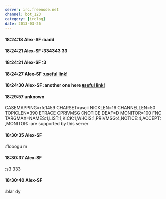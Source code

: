 ```yaml
---
server: irc.freenode.net
channel: bot_123
category: [irclog]
date: 2013-03-26
---
```


#### 18:24:18 Alex-SF :badd
#### 18:24:21 Alex-SF :334343 33
#### 18:24:21 Alex-SF :3
#### 18:24:27 Alex-SF :<a href="hackme.com">useful link!</a>
#### 18:24:30 Alex-SF :another one here <a href="hackme.com">useful link!</a>
#### 18:29:57 unknown
 CASEMAPPING=rfc1459 CHARSET=ascii NICKLEN=16 CHANNELLEN=50 TOPICLEN=390 ETRACE CPRIVMSG CNOTICE DEAF=D MONITOR=100 FNC TARGMAX=NAMES:1,LIST:1,KICK:1,WHOIS:1,PRIVMSG:4,NOTICE:4,ACCEPT:,MONITOR: :are supported by this server
#### 18:30:35 Alex-SF
 :flooogu m
#### 18:30:37 Alex-SF
 :s3 333
#### 18:30:40 Alex-SF
 :blar dy
